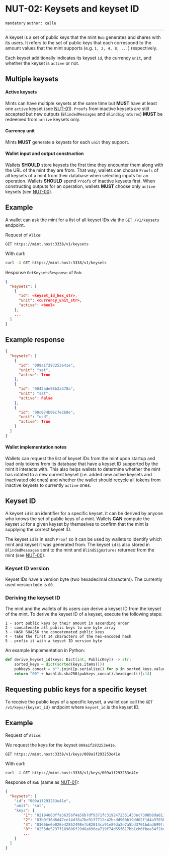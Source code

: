NUT-02: Keysets and keyset ID
==========================

`mandatory` `author: calle`

---

A keyset is a set of public keys that the mint `Bob` generates and shares with its users. It refers to the set of public keys that each correspond to the amount values that the mint supports (e.g. `1, 2, 4, 8, ...`) respectively.

Each keyset additionally indicates its keyset `id`, the currency `unit`, and whether the keyset is `active` or not. 

## Multiple keysets

#### Active keysets
Mints can have multiple keysets at the same time but **MUST** have at least one `active` keyset (see [NUT-01][01]). `Proofs` from inactive keysets are still accepted but new outputs (`BlindedMessages` and `BlindSignatures`) **MUST** be redeemed from `active` keysets only. 

#### Currency unit
Mints **MUST** generate a keysets for each `unit` they support.

#### Wallet input and output construction

Wallets **SHOULD** store keysets the first time they encounter them along with the URL of the mint they are from. That way, wallets can choose `Proofs` of all keysets of a mint from their database when selecting inputs for an operation. Wallets **SHOULD** spend `Proofs` of inactive keysets first. When constructing outputs for an operation, wallets **MUST** choose only `active` keysets (see [NUT-00][00]).

## Example

A wallet can ask the mint for a list of all keyset IDs via the `GET /v1/keysets` endpoint. 

Request of `Alice`:

```http
GET https://mint.host:3338/v1/keysets
```

With curl:

```bash
curl -X GET https://mint.host:3338/v1/keysets
```

Response `GetKeysetsResponse` of `Bob`:

```json
{
  "keysets": [
    {
      "id": <keyset_id_hex_str>,
      "unit": <currency_unit_str>,
      "active": <bool>
    },
    ...
  ]
}
```
## Example response

```json
{
  "keysets": [
    {
      "id": "009a1f293253e41e",
      "unit": "sat",
      "active": True
    },
    {
      "id": "0042ade98b2a370a",
      "unit": "sat",
      "active": False
    },
    {
      "id": "00c074b96c7e2b0e",
      "unit": "usd",
      "active": True
    }    
  ]
}
```

#### Wallet implementation notes
Wallets can request the list of keyset IDs from the mint upon startup and load only tokens from its database that have a keyset ID supported by the mint it interacts with. This also helps wallets to determine whether the mint has rotated to a new current keyset (i.e. added new active keysets and inactivated old ones) and whether the wallet should recycle all tokens from inactive keysets to currently `active` ones.


## Keyset ID

A keyset `id` is an identifier for a specific keyset. It can be derived by anyone who knows the set of public keys of a mint. Wallets **CAN** compute the keyset `id` for a given keyset by themselves to confirm that the mint is supplying the correct keyset ID.

The keyset `id` is in each `Proof` so it can be used by wallets to identify which mint and keyset it was generated from. The keyset `id` is also stored in `BlindedMessages` sent to the mint and `BlindSignatures` returned from the mint (see [NUT-00][00]).

### Keyset ID version

Keyset IDs have a version byte (two hexadecimal characters). The currently used version byte is `00`. 

### Deriving the keyset ID

The mint and the wallets of its users can derive a keyset ID from the keyset of the mint. To derive the keyset ID of a keyset, execute the following steps:

```
1 - sort public keys by their amount in ascending order
2 - concatenate all public keys to one byte array
3 - HASH_SHA256 the concatenated public keys
4 - take the first 14 characters of the hex-encoded hash
5 - prefix it with a keyset ID version byte
```

An example implementation in Python:

```python
def derive_keyset_id(keys: Dict[int, PublicKey]) -> str:
    sorted_keys = dict(sorted(keys.items()))
    pubkeys_concat = b"".join([p.serialize() for p in sorted_keys.values()])
    return "00" + hashlib.sha256(pubkeys_concat).hexdigest()[:14]
```

## Requesting public keys for a specific keyset
To receive the public keys of a specific keyset, a wallet can call the `GET /v1/keys/{keyset_id}` endpoint where `keyset_id` is the keyset ID. 

## Example

Request of `Alice`:

We request the keys for the keyset `009a1f293253e41e`.

```http
GET https://mint.host:3338/v1/keys/009a1f293253e41e
```

With curl:

```bash
curl -X GET https://mint.host:3338/v1/keys/009a1f293253e41e
```

Response of `Bob` (same as [NUT-01][01]):

```json
{
  "keysets": [
    "id": "009a1f293253e41e",
    "unit": "sat",
    "keys": {
        "1": "02194603ffa36356f4a56b7df9371fc3192472351453ec7398b8da8117e7c3e104",
        "2": "03b0f36d6d47ce14df8a7be9137712c42bcdd960b19dd02f1d4a9703b1f31d7513",
        "4": "0366be6e026e42852498efb82014ca91e89da2e7a5bd3761bdad699fa2aec9fe09",
        "8": "0253de5237f189606f29d8a690ea719f74d65f617bb1cb6fbea34f2bc4f930016d",
        ...
    }
  ]
}
```

[00]: 00.md
[01]: 01.md
[02]: 02.md
[03]: 03.md
[04]: 04.md
[05]: 05.md
[06]: 06.md
[07]: 07.md
[08]: 08.md
[09]: 09.md
[10]: 10.md
[11]: 11.md
[12]: 12.md
[TokenV3]: https://github.com/cashuBTC/nuts/blob/main/00.md#023---v3-tokens
